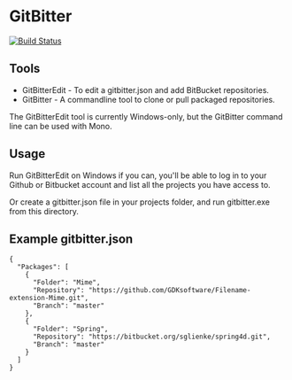# GitBitter

[![Build Status](https://api.travis-ci.org/GDKsoftware/GitBitter.svg?branch=master)](https://travis-ci.org/GDKsoftware/GitBitter)

## Tools

* GitBitterEdit - To edit a gitbitter.json and add BitBucket repositories.
* GitBitter - A commandline tool to clone or pull packaged repositories.


The GitBitterEdit tool is currently Windows-only, but the GitBitter command line can be used with Mono.

## Usage

Run GitBitterEdit on Windows if you can, you'll be able to log in to your Github or Bitbucket account and list all the projects you have access to.

Or create a gitbitter.json file in your projects folder, and run gitbitter.exe from this directory.

## Example gitbitter.json

```
{
  "Packages": [
    {
      "Folder": "Mime",
      "Repository": "https://github.com/GDKsoftware/Filename-extension-Mime.git",
      "Branch": "master"
    },
    {
      "Folder": "Spring",
      "Repository": "https://bitbucket.org/sglienke/spring4d.git",
      "Branch": "master"
    }
  ]
}
```
